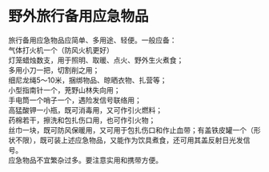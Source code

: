 # 野外旅行备用应急物品  

旅行备用应急物品应简单、多用途、轻便。一般应备：  
气体打火机一个（防风火机更好）  
灯笼蜡烛数支，用于照明、取暖、点火、野外生火煮食；  
多用小刀一把，切割削之用；  
细尼龙绳5～10米，捆绑物品、晾晒衣物、扎营等；  
小型指南针一个，茺野山林失向用；  
手电筒一个哨子一个，遇险发信号联络用；  
高猛酸钾一小瓶，既可消毒用，又可作引火燃料；  
药棉若干，擦洗和包扎伤口用，也可作引火物；  
丝巾一块，既可防风保暖用，又可用于包扎伤口和作止血带；有盖铁皮罐一个（形状不限），既可装上述应急物品，又能作为饮具煮食，还可用其盖反射日光发信号。  
应急物品不宜繁杂过多。要注意实用和携带方便。  
<!-- Last processed: 2025-07-22 03:44:30 -->
